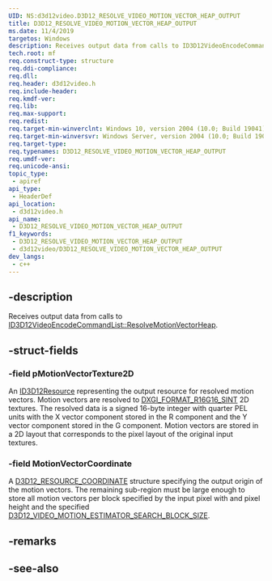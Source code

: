 ```yaml
---
UID: NS:d3d12video.D3D12_RESOLVE_VIDEO_MOTION_VECTOR_HEAP_OUTPUT
title: D3D12_RESOLVE_VIDEO_MOTION_VECTOR_HEAP_OUTPUT
ms.date: 11/4/2019
targetos: Windows
description: Receives output data from calls to ID3D12VideoEncodeCommandList::ResolveMotionVectorHeap.
tech.root: mf
req.construct-type: structure
req.ddi-compliance: 
req.dll: 
req.header: d3d12video.h
req.include-header: 
req.kmdf-ver: 
req.lib: 
req.max-support: 
req.redist: 
req.target-min-winverclnt: Windows 10, version 2004 (10.0; Build 19041)
req.target-min-winversvr: Windows Server, version 2004 (10.0; Build 19041)
req.target-type: 
req.typenames: D3D12_RESOLVE_VIDEO_MOTION_VECTOR_HEAP_OUTPUT
req.umdf-ver: 
req.unicode-ansi: 
topic_type:
 - apiref
api_type:
 - HeaderDef
api_location:
 - d3d12video.h
api_name:
 - D3D12_RESOLVE_VIDEO_MOTION_VECTOR_HEAP_OUTPUT
f1_keywords:
 - D3D12_RESOLVE_VIDEO_MOTION_VECTOR_HEAP_OUTPUT
 - d3d12video/D3D12_RESOLVE_VIDEO_MOTION_VECTOR_HEAP_OUTPUT
dev_langs:
 - c++
---
```


## -description

Receives output data from calls to [ID3D12VideoEncodeCommandList::ResolveMotionVectorHeap](nf-d3d12video-id3d12videoencodecommandlist-resolvemotionvectorheap.md).

## -struct-fields

### -field pMotionVectorTexture2D

An [ID3D12Resource](../d3d12/nn-d3d12-id3d12resource.md) representing the output resource for resolved motion vectors. Motion vectors are resolved to [DXGI_FORMAT_R16G16_SINT](../dxgiformat/ne-dxgiformat-dxgi_format.md) 2D textures. The resolved data is a signed 16-byte integer with quarter PEL units with the X vector component stored in the R component and the Y vector component stored in the G component. Motion vectors are stored in a 2D layout that corresponds to the pixel layout of the original input textures.

### -field MotionVectorCoordinate

A [D3D12_RESOURCE_COORDINATE](ns-d3d12video-d3d12_resource_coordinate.md) structure specifying the output origin of the motion vectors. The remaining sub-region must be large enough to store all motion vectors per block specified by the input pixel with and pixel height and the specified [D3D12_VIDEO_MOTION_ESTIMATOR_SEARCH_BLOCK_SIZE](ne-d3d12video-d3d12_video_motion_estimator_search_block_size.md).

## -remarks

## -see-also
